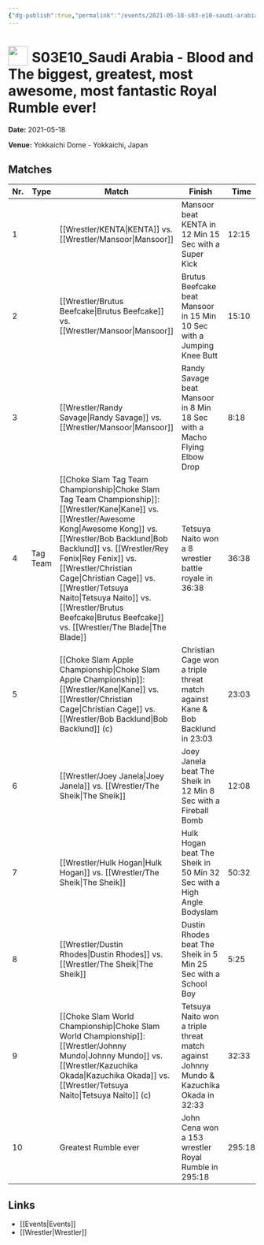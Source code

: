 ```yaml
---
{"dg-publish":true,"permalink":"/events/2021-05-18-s03-e10-saudi-arabia-blood-and-the-biggest-greatest-most-awesome-most-fantastic-royal-rumble-ever/","title":"S03E10_Saudi Arabia - Blood and The biggest, greatest, most awesome, most fantastic Royal Rumble ever!","noteIcon":""}
---
```



# <img src="https://github.com/CptSpaulding1980/choke-slam-wrestling/releases/download/images/ChokeSlam.png" width="40" style="vertical-align:bottom; margin-right:8px;">**S03E10_Saudi Arabia - Blood and The biggest, greatest, most awesome, most fantastic Royal Rumble ever!**

**Date:** 2021-05-18

**Venue:** Yokkaichi Dome - Yokkaichi, Japan

## Matches

| Nr. | Type | Match | Finish | Time | Rating | Score |
|-----|------|-------|--------|------|--------|-------|
| 1 |  | [[Wrestler/KENTA\|KENTA]] vs. [[Wrestler/Mansoor\|Mansoor]] | Mansoor beat KENTA in 12 Min 15 Sec with a Super Kick | 12:15 | ★★★1/4 | 74 |
| 2 |  | [[Wrestler/Brutus Beefcake\|Brutus Beefcake]] vs. [[Wrestler/Mansoor\|Mansoor]] | Brutus Beefcake beat Mansoor in 15 Min 10 Sec with a Jumping Knee Butt | 15:10 | ★★★★ | 86 |
| 3 |  | [[Wrestler/Randy Savage\|Randy Savage]] vs. [[Wrestler/Mansoor\|Mansoor]] | Randy Savage beat Mansoor in 8 Min 18 Sec with a Macho Flying Elbow Drop | 8:18 | ★★★1/4 | 72 |
| 4 | Tag Team | [[Choke Slam Tag Team Championship\|Choke Slam Tag Team Championship]]: [[Wrestler/Kane\|Kane]] vs. [[Wrestler/Awesome Kong\|Awesome Kong]] vs. [[Wrestler/Bob Backlund\|Bob Backlund]] vs. [[Wrestler/Rey Fenix\|Rey Fenix]] vs. [[Wrestler/Christian Cage\|Christian Cage]] vs. [[Wrestler/Tetsuya Naito\|Tetsuya Naito]] vs. [[Wrestler/Brutus Beefcake\|Brutus Beefcake]] vs. [[Wrestler/The Blade\|The Blade]] | Tetsuya Naito won a 8 wrestler battle royale in  36:38 | 36:38 | ★★★★3/4 | 98 |
| 5 |  | [[Choke Slam Apple Championship\|Choke Slam Apple Championship]]: [[Wrestler/Kane\|Kane]] vs. [[Wrestler/Christian Cage\|Christian Cage]] vs. [[Wrestler/Bob Backlund\|Bob Backlund]] (c) | Christian Cage won a triple threat match against Kane & Bob Backlund in  23:03 | 23:03 | ★★★★3/4 | 98 |
| 6 |  | [[Wrestler/Joey Janela\|Joey Janela]] vs. [[Wrestler/The Sheik\|The Sheik]] | Joey Janela beat The Sheik in 12 Min 8 Sec with a Fireball Bomb | 12:08 | ★★★3/4 | 80 |
| 7 |  | [[Wrestler/Hulk Hogan\|Hulk Hogan]] vs. [[Wrestler/The Sheik\|The Sheik]] | Hulk Hogan beat The Sheik in 50 Min 32 Sec with a High Angle Bodyslam | 50:32 | ★★★★1/2 | 94 |
| 8 |  | [[Wrestler/Dustin Rhodes\|Dustin Rhodes]] vs. [[Wrestler/The Sheik\|The Sheik]] | Dustin Rhodes beat The Sheik in 5 Min 25 Sec with a School Boy | 5:25 | ★★★ | 70 |
| 9 |  | [[Choke Slam World Championship\|Choke Slam World Championship]]: [[Wrestler/Johnny Mundo\|Johnny Mundo]] vs. [[Wrestler/Kazuchika Okada\|Kazuchika Okada]] vs. [[Wrestler/Tetsuya Naito\|Tetsuya Naito]] (c) | Tetsuya Naito won a triple threat match against Johnny Mundo & Kazuchika Okada in  32:33 | 32:33 | ★★★★★ | 101 |
| 10 |  | Greatest Rumble ever | John Cena won a 153 wrestler Royal Rumble in  295:18 | 295:18 | ★★★★1/4 | 90 |

## Links
- [[Events\|Events]]
- [[Wrestler\|Wrestler]]

